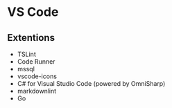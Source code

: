 # VS Code

## Extentions

* TSLint
* Code Runner
* mssql
* vscode-icons
* C# for Visual Studio Code (powered by OmniSharp)
* markdownlint
* Go